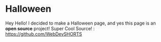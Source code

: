 # Halloween
Hey Hello! I decided to make a Halloween page, and yes this page is an **open source** project! Super Cool Source! : https://github.com/WebDevSHORTS
